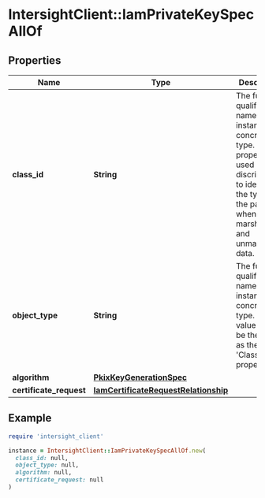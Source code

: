 # IntersightClient::IamPrivateKeySpecAllOf

## Properties

| Name | Type | Description | Notes |
| ---- | ---- | ----------- | ----- |
| **class_id** | **String** | The fully-qualified name of the instantiated, concrete type. This property is used as a discriminator to identify the type of the payload when marshaling and unmarshaling data. | [default to &#39;iam.PrivateKeySpec&#39;] |
| **object_type** | **String** | The fully-qualified name of the instantiated, concrete type. The value should be the same as the &#39;ClassId&#39; property. | [default to &#39;iam.PrivateKeySpec&#39;] |
| **algorithm** | [**PkixKeyGenerationSpec**](PkixKeyGenerationSpec.md) |  | [optional] |
| **certificate_request** | [**IamCertificateRequestRelationship**](IamCertificateRequestRelationship.md) |  | [optional] |

## Example

```ruby
require 'intersight_client'

instance = IntersightClient::IamPrivateKeySpecAllOf.new(
  class_id: null,
  object_type: null,
  algorithm: null,
  certificate_request: null
)
```

